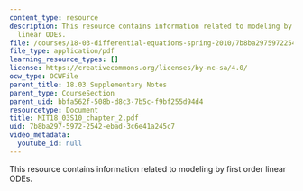 ```yaml
---
content_type: resource
description: This resource contains information related to modeling by first order
  linear ODEs.
file: /courses/18-03-differential-equations-spring-2010/7b8ba29759722542ebad3c6e41a245c7_MIT18_03S10_chapter_2.pdf
file_type: application/pdf
learning_resource_types: []
license: https://creativecommons.org/licenses/by-nc-sa/4.0/
ocw_type: OCWFile
parent_title: 18.03 Supplementary Notes
parent_type: CourseSection
parent_uid: bbfa562f-508b-d8c3-7b5c-f9bf255d94d4
resourcetype: Document
title: MIT18_03S10_chapter_2.pdf
uid: 7b8ba297-5972-2542-ebad-3c6e41a245c7
video_metadata:
  youtube_id: null
---
```

This resource contains information related to modeling by first order linear ODEs.